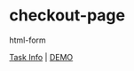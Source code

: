 # checkout-page
html-form

[Task Info](https://github.com/kottans/frontend/blob/2022_UA/tasks/html-form.md) | [DEMO](https://olexdo.github.io/checkout-page/)
